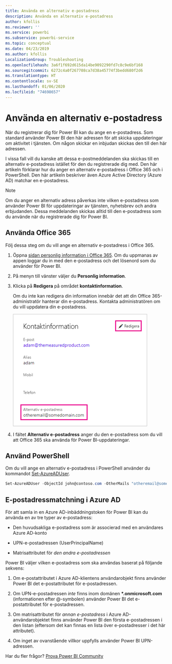 ```yaml
---
title: Använda en alternativ e-postadress
description: Använda en alternativ e-postadress
author: kfollis
ms.reviewer: ''
ms.service: powerbi
ms.subservice: powerbi-service
ms.topic: conceptual
ms.date: 04/23/2019
ms.author: kfollis
LocalizationGroup: Troubleshooting
ms.openlocfilehash: 3a6f1f692d615da14be9092290fd7c8c9e6bf168
ms.sourcegitcommit: 6272c4a0f267708ca7d38a45774f3bedd680f2d6
ms.translationtype: HT
ms.contentlocale: sv-SE
ms.lasthandoff: 01/06/2020
ms.locfileid: "74698657"
---
```

# <a name="use-an-alternate-email-address"></a>Använda en alternativ e-postadress

När du registrerar dig för Power BI kan du ange en e-postadress. Som standard använder Power BI den här adressen för att skicka uppdateringar om aktivitet i tjänsten. Om någon skickar en inbjudan skickas den till den här adressen.

I vissa fall vill du kanske att dessa e-postmeddelanden ska skickas till en alternativ e-postadress istället för den du registrerade dig med. Den här artikeln förklarar hur du anger en alternativ e-postadress i Office 365 och i PowerShell. Den här artikeln beskriver även Azure Active Directory (Azure AD) matchar en e-postadress.

> [!NOTE]
> Om du anger en alternativ adress påverkas inte vilken e-postadress som använder Power BI för uppdateringar av tjänsten, nyhetsbrev och andra erbjudanden. Dessa meddelanden skickas alltid till den e-postadress som du använde när du registrerade dig för Power BI.

## <a name="use-office-365"></a>Använda Office 365

Följ dessa steg om du vill ange en alternativ e-postadress i Office 365.

1. Öppna [sidan personlig information i Office 365](https://portal.office.com/account/#personalinfo). Om du uppmanas av appen loggar du in med den e-postadress och det lösenord som du använder för Power BI.

1. På menyn till vänster väljer du **Personlig information**.

1. Klicka på **Redigera** på området **kontaktinformation**.

    Om du inte kan redigera din information innebär det att din Office 365-administratör hanterar din e-postadress. Kontakta administratören om du vill uppdatera din e-postadress.

    ![Kontaktinformation](media/service-admin-alternate-email-address-for-power-bi/contact-details.png)

1. I fältet **Alternativ e-postadress** anger du den e-postadress som du vill att Office 365 ska använda för Power BI-uppdateringar.

## <a name="use-powershell"></a>Använd PowerShell

Om du vill ange en alternativ e-postadress i PowerShell använder du kommandot [Set-AzureADUser](/powershell/module/azuread/set-azureaduser/).

```powershell
Set-AzureADUser -ObjectId john@contoso.com -OtherMails "otheremail@somedomain.com"
```

## <a name="email-address-resolution-in-azure-ad"></a>E-postadressmatchning i Azure AD

För att samla in en Azure AD-inbäddningstoken för Power BI kan du använda en av tre typer av e-postadress:

* Den huvudsakliga e-postadress som är associerad med en användares Azure AD-konto

* UPN-e-postadressen (UserPrincipalName)

* Matrisattributet för *den andra e-postadressen*

Power BI väljer vilken e-postadress som ska användas baserat på följande sekvens:

1. Om e-postattributet i Azure AD-klientens användarobjekt finns använder Power BI det e-postattributet för e-postadressen.

1. Om UPN-e-postadressen *inte* finns inom domänen **\*.onmicrosoft.com** (informationen efter \@-symbolen) använder Power BI det e-postattributet för e-postadressen.

1. Om matrisattributet för *annan e-postadress* i Azure AD-användarobjektet finns använder Power BI den första e-postadressen i den listan (eftersom det kan finnas en lista över e-postadresser i det här attributet).

1. Om inget av ovanstående villkor uppfylls använder Power BI UPN-adressen.

Har du fler frågor? [Prova Power BI Community](https://community.powerbi.com/)